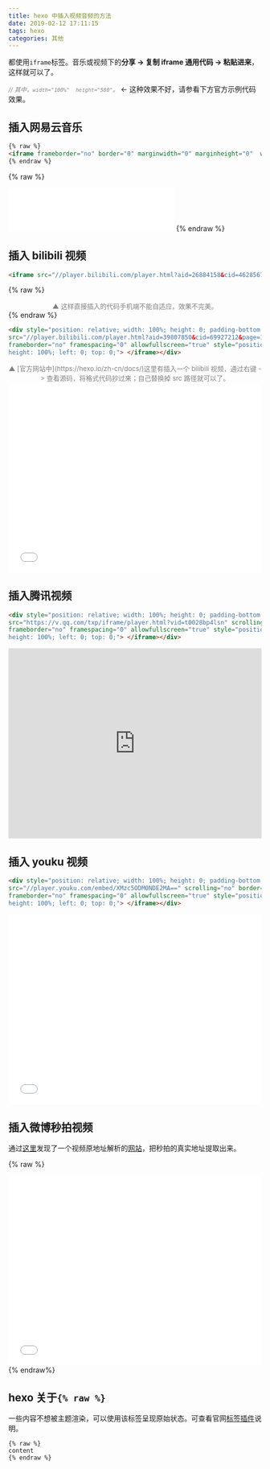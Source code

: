 ```yaml
---
title: hexo 中插入视频音频的方法
date: 2019-02-12 17:11:15
tags: hexo
categories: 其他
---
```


都使用`iframe`标签。音乐或视频下的**分享 -> 复制 iframe 通用代码 -> 粘贴进来**，这样就可以了。

<span style="color:gray;font-size:12px">*//  其中，`width="100%"  height="580"`。*</span> <- 这种效果不好，请参看下方官方示例代码效果。
<!--more-->

## 插入网易云音乐

```html
{% raw %}
<iframe frameborder="no" border="0" marginwidth="0" marginheight="0"  width=330 height=86  src="//music.163.com/outchain/player?type=2&id=167655&auto=1&height=66"></iframe>
{% endraw %}
```
{% raw %}
<iframe frameborder="no" border="0" marginwidth="0" marginheight="0"  width=330 height=86  src="//music.163.com/outchain/player?type=2&id=167655&auto=1&height=66"></iframe>
{% endraw %}

## 插入 bilibili 视频

```html
<iframe src="//player.bilibili.com/player.html?aid=26884158&cid=46285677&page=1" scrolling="no" border="0" frameborder="no" framespacing="0" allowfullscreen="true" width="100%"  height="580" quality="high" > </iframe>
```
{% raw %}
<div style="font-size:13px;color:gray;text-align:center">▲ 这样直接插入的代码手机端不能自适应，效果不完美。</div>
{% endraw %}

```html
<div style="position: relative; width: 100%; height: 0; padding-bottom: 75%;"><iframe 
src="//player.bilibili.com/player.html?aid=39807850&cid=69927212&page=1" scrolling="no" border="0" 
frameborder="no" framespacing="0" allowfullscreen="true" style="position: absolute; width: 100%; 
height: 100%; left: 0; top: 0;"> </iframe></div>
```
<div style="font-size:13px;color:gray;text-align:center">▲ [官方网站中](https://hexo.io/zh-cn/docs/)这里有插入一个 bilibili 视频，通过右键 -> 查看源码，将格式代码抄过来；自己替换掉 src 路径就可以了。</div>

<div style="position: relative; width: 100%; height: 0; padding-bottom: 75%;"><iframe 
src="//player.bilibili.com/player.html?aid=39807850&cid=69927212&page=1" scrolling="no" border="0" 
frameborder="no" framespacing="0" allowfullscreen="true" style="position: absolute; width: 100%; 
height: 100%; left: 0; top: 0;"> </iframe></div>

## 插入腾讯视频

```html
<div style="position: relative; width: 100%; height: 0; padding-bottom: 75%;"><iframe 
src="https://v.qq.com/txp/iframe/player.html?vid=t0028bp4lsn" scrolling="no" border="0" 
frameborder="no" framespacing="0" allowfullscreen="true" style="position: absolute; width: 100%; 
height: 100%; left: 0; top: 0;"> </iframe></div>
```

<div style="position: relative; width: 100%; height: 0; padding-bottom: 75%;"><iframe 
src="https://v.qq.com/txp/iframe/player.html?vid=t0028bp4lsn" scrolling="no" border="0" 
frameborder="no" framespacing="0" allowfullscreen="true" style="position: absolute; width: 100%; 
height: 100%; left: 0; top: 0;"> </iframe></div>

## 插入 youku 视频

```html
<div style="position: relative; width: 100%; height: 0; padding-bottom: 75%;"><iframe 
src="//player.youku.com/embed/XMzc5ODM0NDE2MA==" scrolling="no" border="0" 
frameborder="no" framespacing="0" allowfullscreen="true" style="position: absolute; width: 100%; 
height: 100%; left: 0; top: 0;"> </iframe></div>
```

<div style="position: relative; width: 100%; height: 0; padding-bottom: 75%;"><iframe 
src="//player.youku.com/embed/XMzc5ODM0NDE2MA==" scrolling="no" border="0" 
frameborder="no" framespacing="0" allowfullscreen="true" style="position: absolute; width: 100%; 
height: 100%; left: 0; top: 0;"> </iframe></div>


## 插入微博秒拍视频

通过[这里](https://www.v2ex.com/t/269206)发现了一个视频原地址解析的[网站](https://weibomiaopai.com/)，把秒拍的真实地址提取出来。

{% raw %}
<div style="position: relative; width: 100%; height: 0; padding-bottom: 75%;"><iframe 
src="//f.us.sinaimg.cn/0010vTHXlx07s8OZ1me401041201qAAF0E010.mp4?label=mp4_hd&template=852x480.27.0&Expires=1553318669&ssig=CYKCI314qn&KID=unistore,video" scrolling="no" border="0" 
frameborder="no" framespacing="0" allowfullscreen="true" style="position: absolute; width: 100%; 
height: 100%; left: 0; top: 0;"> </iframe></div>
{% endraw%}


## hexo 关于`{% raw %}`

一些内容不想被主题渲染，可以使用该标签呈现原始状态。可查看官网[标签插件](https://hexo.io/zh-cn/docs/tag-plugins)说明。

```
{% raw %}
content
{% endraw %}
```
